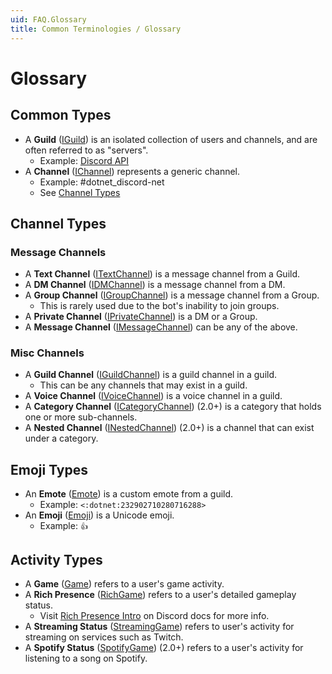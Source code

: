 ```yaml
---
uid: FAQ.Glossary
title: Common Terminologies / Glossary
---
```


# Glossary

## Common Types

* A **Guild** ([IGuild]) is an isolated collection of users and
channels, and are often referred to as "servers".
	- Example: [Discord API](https://discord.gg/jkrBmQR)
* A **Channel** ([IChannel]) represents a generic channel.
	- Example: #dotnet_discord-net
	- See [Channel Types](#channel-types)
	
[IGuild]: xref:Discord.IGuild
[IChannel]: xref:Discord.IChannel

## Channel Types

### Message Channels
* A **Text Channel** ([ITextChannel]) is a message channel from a
Guild.
* A **DM Channel** ([IDMChannel]) is a message channel from a DM.
* A **Group Channel** ([IGroupChannel]) is a message channel from a
Group.
	- This is rarely used due to the bot's inability to join groups.
* A **Private Channel** ([IPrivateChannel]) is a DM or a Group.
* A **Message Channel** ([IMessageChannel]) can be any of the above.

### Misc Channels
* A **Guild Channel** ([IGuildChannel]) is a guild channel in a guild.
	- This can be any channels that may exist in a guild.
* A **Voice Channel** ([IVoiceChannel]) is a voice channel in a guild.
* A **Category Channel** ([ICategoryChannel]) (2.0+) is a category that
holds one or more sub-channels.
* A **Nested Channel** ([INestedChannel]) (2.0+) is a channel that can
exist under a category.

[INestedChannel]: xref:Discord.INestedChannel
[IGuildChannel]: xref:Discord.IGuildChannel
[IMessageChannel]: xref:Discord.IMessageChannel
[ITextChannel]: xref:Discord.ITextChannel
[IGroupChannel]: xref:Discord.IGroupChannel
[IDMChannel]: xref:Discord.IDMChannel
[IPrivateChannel]: xref:Discord.IPrivateChannel
[IVoiceChannel]: xref:Discord.IVoiceChannel
[ICategoryChannel]: xref:Discord.ICategoryChannel

## Emoji Types

* An **Emote** ([Emote]) is a custom emote from a guild.
	- Example: `<:dotnet:232902710280716288>`
* An **Emoji** ([Emoji]) is a Unicode emoji.
	- Example: `👍`

[Emote]: xref:Discord.Emote
[Emoji]: xref:Discord.Emoji

## Activity Types

* A **Game** ([Game]) refers to a user's game activity.
* A **Rich Presence** ([RichGame]) refers to a user's detailed
gameplay status.
	- Visit [Rich Presence Intro] on Discord docs for more info.
* A **Streaming Status** ([StreamingGame]) refers to user's activity
for streaming on services such as Twitch.
* A **Spotify Status** ([SpotifyGame]) (2.0+) refers to a user's
activity for listening to a song on Spotify.

[Game]: xref:Discord.Game
[RichGame]: xref:Discord.RichGame
[StreamingGame]: xref:Discord.StreamingGame
[SpotifyGame]: xref:Discord.SpotifyGame
[Rich Presence Intro]: https://discordapp.com/developers/docs/rich-presence/best-practices